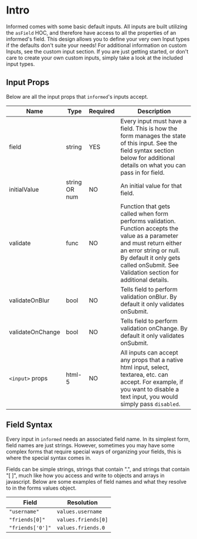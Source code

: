 # Intro

Informed comes with some basic default inputs. All inputs are built utilizing the `asField` HOC, and therefore have access to all the properties of an informed's field. This design allows you to define your very own Input types if the defaults don't suite your needs! For additional information on custom Inputs, see the custom input section. If you are just getting started, or don't care to create your own custom inputs, simply take a look at the included input types.

## Input Props

Below are all the input props that `informed`'s inputs accept.

| Name           | Type          | Required | Description                     |
|----------------|---------------|----------|---------------------------------|
| field          | string        |   YES    | Every input must have a field. This is how the form manages the state of this input. See the field syntax section below for additional details on what you can pass in for field.
| initialValue   | string OR num |   NO     | An initial value for that field.
| validate       | func          |   NO     | Function that gets called when form performs validation. Function accepts the value as a parameter and must return either an error string or null. By default it only gets called onSubmit. See Validation section for additional details.
| validateOnBlur | bool          |   NO     | Tells field to perform validation onBlur. By default it only validates onSubmit.
| validateOnChange | bool        |   NO     | Tells field to perform validation onChange. By default it only validates onSubmit.
| `<input>` props | html-5       |   NO     | All inputs can accept any props that a native html input, select, textarea, etc. can accept. For example, if you want to disable a text input, you would simply pass `disabled`.

## Field Syntax

Every input in `informed` needs an associated field name. In its simplest form, field names are just strings. However, sometimes you may have some complex forms that require special ways of organizing your fields, this is where the special syntax comes in.

Fields can be simple strings, strings that contain ".", and strings that contain "[ ]", much like how you access and write to objects and arrays in javascript. Below are some examples of field names and what they resolve to in the forms values object.

| Field                  | Resolution                       |
|------------------------|----------------------------------|
| `"username"`           | `values.username`                |
| `"friends[0]"`         | `values.friends[0]`              |
| `"friends['0']"`       | `values.friends.0`               |

<!-- STORY -->
